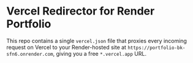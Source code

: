 # Vercel Redirector for Render Portfolio

This repo contains a single `vercel.json` file that proxies every incoming request on Vercel to your Render-hosted site at `https://portfolio-bk-sfn6.onrender.com`, giving you a free `*.vercel.app` URL.


